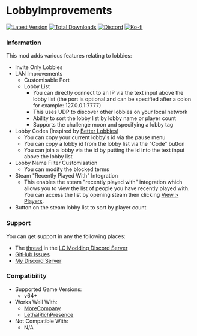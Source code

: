 # LobbyImprovements

[![Latest Version](https://img.shields.io/thunderstore/v/Dev1A3/LobbyImprovements?style=for-the-badge&logo=thunderstore&logoColor=white)](https://thunderstore.io/c/lethal-company/p/Dev1A3/LobbyImprovements)
[![Total Downloads](https://img.shields.io/thunderstore/dt/Dev1A3/LobbyImprovements?style=for-the-badge&logo=thunderstore&logoColor=white)](https://thunderstore.io/c/lethal-company/p/Dev1A3/LobbyImprovements)
[![Discord](https://img.shields.io/discord/646323142737788928?style=for-the-badge&logo=discord&logoColor=white&label=Discord)](https://discord.gg/DZD2apDnMM)
[![Ko-fi](https://img.shields.io/badge/Donate-F16061.svg?style=for-the-badge&logo=ko-fi&logoColor=white&label=Ko-fi)](https://ko-fi.com/K3K8SOM8U)

### Information

This mod adds various features relating to lobbies:

- Invite Only Lobbies
- LAN Improvements
  - Customisable Port
  - Lobby List
    - You can directly connect to an IP via the text input above the lobby list (the port is optional and can be specified after a colon for example: 127.0.0.1:7777)
    - This uses UDP to discover other lobbies on your local network
    - Ability to sort the lobby list by lobby name or player count
    - Supports the challenge moon and specifying a lobby tag
- Lobby Codes (Inspired by [Better Lobbies](https://thunderstore.io/c/lethal-company/p/Ryokune/Better_Lobbies/))
  - You can copy your current lobby's id via the pause menu
  - You can copy a lobby id from the lobby list via the "Code" button
  - You can join a lobby via the id by putting the id into the text input above the lobby list
- Lobby Name Filter Customisation
  - You can modify the blocked terms
- Steam "Recently Played With" Integration
  - This enables the steam "recently played with" integration which allows you to view the list of people you have recently played with. You can access the list by opening steam then clicking [View > Players](https://i.imgur.com/Mzdrgjt.png).
- Button on the steam lobby list to sort by player count

### Support

You can get support in any the following places:

- The [thread](https://discord.com/channels/1168655651455639582/1282200504318820374) in the [LC Modding Discord Server](https://discord.gg/lcmod)
- [GitHub Issues](https://github.com/1A3Dev/LC-LobbyImprovements/issues)
- [My Discord Server](https://discord.gg/DZD2apDnMM)

### Compatibility

- Supported Game Versions:
  - v64+
- Works Well With:
  - [MoreCompany](https://thunderstore.io/c/lethal-company/p/notnotnotswipez/MoreCompany/)
  - [LethalRichPresence](https://thunderstore.io/c/lethal-company/p/mrov/LethalRichPresence/)
- Not Compatible With:
  - N/A
